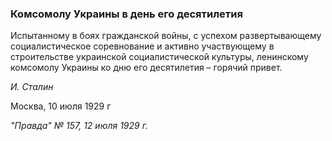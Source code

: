 ### Комсомолу Украины в день его десятилетия

Испытанному в боях гражданской войны, с успехом развертывающему социалистическое соревнование и активно участвующему в строительстве украинской социалистической культуры, ленинскому комсомолу Украины ко дню его десятилетия – горячий привет.

_И. Сталин_

Москва, 10 июля 1929 г

_"Правда" № 157, 12 июля 1929 г._